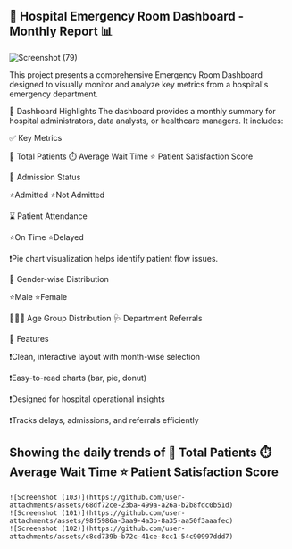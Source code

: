 ##  🏥 Hospital Emergency Room Dashboard - Monthly Report 📊

![Screenshot (79)](https://github.com/user-attachments/assets/18f1a58e-4415-4b19-89ff-12d1cba52b13)

 
This project presents a comprehensive Emergency Room Dashboard designed to visually monitor and analyze key metrics from a hospital's emergency department.

📌 Dashboard Highlights
The dashboard provides a monthly summary for hospital administrators, data analysts, or healthcare managers. It includes:

✅ Key Metrics

👥 Total Patients     ⏱️ Average Wait Time        ⭐ Patient Satisfaction Score 

 
🏨 Admission Status

⭐Admitted    ⭐Not Admitted 

⌛ Patient Attendance

⭐On Time     ⭐Delayed 

❗Pie chart visualization helps identify patient flow issues.

🚻 Gender-wise Distribution

⭐Male         ⭐Female 

🧒👨‍🦳 Age Group Distribution         🩺 Department Referrals
 
📌 Features

❗Clean, interactive layout with month-wise selection

❗Easy-to-read charts (bar, pie, donut)

❗Designed for hospital operational insights

❗Tracks delays, admissions, and referrals efficiently

## Showing the daily trends of  👥 Total Patients     ⏱️ Average Wait Time        ⭐ Patient Satisfaction Score 

    ![Screenshot (103)](https://github.com/user-attachments/assets/68df72ce-23ba-499a-a26a-b2b8fdc0b51d)
    ![Screenshot (101)](https://github.com/user-attachments/assets/98f5986a-3aa9-4a3b-8a35-aa50f3aaafec)
    ![Screenshot (102)](https://github.com/user-attachments/assets/c8cd739b-b72c-41ce-8cc1-54c90997ddd7)




 

 







